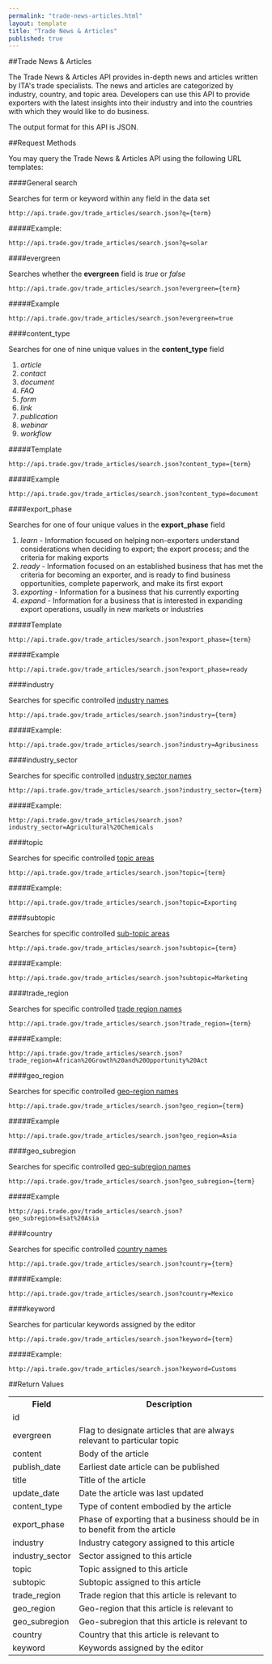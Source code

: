 ```yaml
---
permalink: "trade-news-articles.html"
layout: template
title: "Trade News & Articles"
published: true
---
```


##Trade News & Articles

The Trade News & Articles API provides in-depth news and articles written by ITA's trade specialists.  The news and articles are categorized by industry, country, and topic area.  Developers can use this API to provide exporters with the latest insights into their industry and into the countries with which they would like to do business.

The output format for this API is JSON.

##Request Methods

You may query the Trade News & Articles API using the following URL templates:

####General search

Searches for term or keyword within any field in the data set

    http://api.trade.gov/trade_articles/search.json?q={term}

#####Example:

    http://api.trade.gov/trade_articles/search.json?q=solar

####evergreen

Searches whether the **evergreen** field is _true_ or _false_

    http://api.trade.gov/trade_articles/search.json?evergreen={term}
    
#####Example

    http://api.trade.gov/trade_articles/search.json?evergreen=true

####content_type

Searches for one of nine unique values in the **content_type** field

1. _article_
2. _contact_
3. _document_
4. _FAQ_
5. _form_
6. _link_
7. _publication_
8. _webinar_
9. _workflow_

#####Template

    http://api.trade.gov/trade_articles/search.json?content_type={term}
    
#####Example

    http://api.trade.gov/trade_articles/search.json?content_type=document
    
####export_phase

Searches for one of four unique values in the **export_phase** field

1. _learn_ - Information focused on helping non-exporters understand considerations when deciding to export; the export process; and the criteria for making exports
2. _ready_ - Information focused on an established business that has met the criteria for becoming an exporter, and is ready to find business opportunities, complete paperwork, and make its first export
3. _exporting_ - Information for a business that his currently exporting
4. _expand_ - Information for a business that is interested in expanding export operations, usually in new markets or industries

#####Template

    http://api.trade.gov/trade_articles/search.json?export_phase={term}
    
#####Example

    http://api.trade.gov/trade_articles/search.json?export_phase=ready

####industry

Searches for specific controlled [industry names](/industry-list.html)

    http://api.trade.gov/trade_articles/search.json?industry={term}

#####Example:

    http://api.trade.gov/trade_articles/search.json?industry=Agribusiness

####industry_sector

Searches for specific controlled [industry sector names](/industry-list.html)

    http://api.trade.gov/trade_articles/search.json?industry_sector={term}

#####Example:

    http://api.trade.gov/trade_articles/search.json?industry_sector=Agricultural%20Chemicals

####topic

Searches for specific controlled [topic areas](/topic-list.html)

    http://api.trade.gov/trade_articles/search.json?topic={term}

#####Example:

    http://api.trade.gov/trade_articles/search.json?topic=Exporting


####subtopic

Searches for specific controlled [sub-topic areas](/topic-list.html)

    http://api.trade.gov/trade_articles/search.json?subtopic={term}

#####Example:

    http://api.trade.gov/trade_articles/search.json?subtopic=Marketing

####trade_region

Searches for specific controlled [trade region names](/trade-region-list.html)

    http://api.trade.gov/trade_articles/search.json?trade_region={term}

#####Example:

    http://api.trade.gov/trade_articles/search.json?trade_region=African%20Growth%20and%20Opportunity%20Act

####geo_region

Searches for specific controlled [geo-region names](/geo-region-list.html)

    http://api.trade.gov/trade_articles/search.json?geo_region={term}
    
#####Example

    http://api.trade.gov/trade_articles/search.json?geo_region=Asia

####geo_subregion

Searches for specific controlled [geo-subregion names](/geo-region-list.html)

    http://api.trade.gov/trade_articles/search.json?geo_subregion={term}
    
#####Example

    http://api.trade.gov/trade_articles/search.json?geo_subregion=Esat%20Asia
    
####country

Searches for specific controlled [country names](/country-list.html)

    http://api.trade.gov/trade_articles/search.json?country={term}

#####Example:

    http://api.trade.gov/trade_articles/search.json?country=Mexico

####keyword

Searches for particular keywords assigned by the editor

    http://api.trade.gov/trade_articles/search.json?keyword={term}

#####Example:

    http://api.trade.gov/trade_articles/search.json?keyword=Customs
    
##Return Values
<table border="0">
<tr>
<th>Field</th>
<th>Description</th>
</tr>

<tr>
<td>id</td>
<tdUunique record id</td>
</tr>

<tr>
<td>evergreen</td>
<td>Flag to designate articles that are always relevant to particular topic</td>
</tr>

<tr>
<td>content	</td>
<td>Body of the article</td>
</tr>

<tr>
<td>publish_date</td>
<td>Earliest date article can be published</td>
</tr>

<tr>
<td>title</td>
<td>Title of the article</td>
</tr>

<tr>
<td>update_date</td>
<td>Date the article was last updated</td>
</tr>

<tr>
<td>content_type</td>
<td>Type of content embodied by the article</td>
</tr>

<tr>
<td>export_phase</td>
<td>Phase of exporting that a business should be in to benefit from the article</td>
</tr>

<tr>
<td>industry</td>
<td>Industry category assigned to this article</td>
</tr>

<tr>
<td>industry_sector</td>
<td>Sector assigned to this article</td>
</tr>

<tr>
<td>topic</td>
<td>Topic assigned to this article</td>
</tr>

<tr>
<td>subtopic</td>
<td>Subtopic assigned to this article</td>
</tr>

<tr>
<td>trade_region</td>
<td>Trade region that this article is relevant to</td>
</tr>

<tr>
<td>geo_region</td>
<td>Geo-region that this article is relevant to</td>
</tr>

<tr>
<td>geo_subregion</td>
<td>Geo-subregion that this article is relevant to</td>
</tr>

<tr>
<td>country</td>
<td>Country that this article is relevant to</td>
</tr>

<tr>
<td>keyword</td>
<td>Keywords assigned by the editor</td>
</tr>

</table>